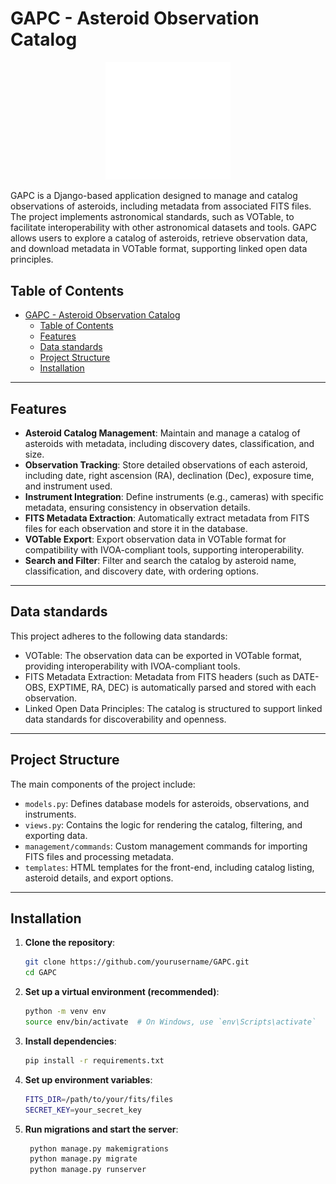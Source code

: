 # GAPC - Asteroid Observation Catalog

<p align="center" width="100%">
    <img src="assets/gapc.png" width="200" />
</p>

GAPC is a Django-based application designed to manage and catalog observations of asteroids, including metadata from associated FITS files. The project implements astronomical standards, such as VOTable, to facilitate interoperability with other astronomical datasets and tools. GAPC allows users to explore a catalog of asteroids, retrieve observation data, and download metadata in VOTable format, supporting linked open data principles.

## Table of Contents
- [GAPC - Asteroid Observation Catalog](#gapc---asteroid-observation-catalog)
  - [Table of Contents](#table-of-contents)
  - [Features](#features)
  - [Data standards](#data-standards)
  - [Project Structure](#project-structure)
  - [Installation](#installation)

---

## Features

- **Asteroid Catalog Management**: Maintain and manage a catalog of asteroids with metadata, including discovery dates, classification, and size.
- **Observation Tracking**: Store detailed observations of each asteroid, including date, right ascension (RA), declination (Dec), exposure time, and instrument used.
- **Instrument Integration**: Define instruments (e.g., cameras) with specific metadata, ensuring consistency in observation details.
- **FITS Metadata Extraction**: Automatically extract metadata from FITS files for each observation and store it in the database.
- **VOTable Export**: Export observation data in VOTable format for compatibility with IVOA-compliant tools, supporting interoperability.
- **Search and Filter**: Filter and search the catalog by asteroid name, classification, and discovery date, with ordering options.

---
## Data standards
This project adheres to the following data standards:
- VOTable: The observation data can be exported in VOTable format, providing interoperability with IVOA-compliant tools.
- FITS Metadata Extraction: Metadata from FITS headers (such as DATE-OBS, EXPTIME, RA, DEC) is automatically parsed and stored with each observation.
- Linked Open Data Principles: The catalog is structured to support linked data standards for discoverability and openness.
---

## Project Structure

The main components of the project include:

- `models.py`: Defines database models for asteroids, observations, and instruments.
- `views.py`: Contains the logic for rendering the catalog, filtering, and exporting data.
- `management/commands`: Custom management commands for importing FITS files and processing metadata.
- `templates`: HTML templates for the front-end, including catalog listing, asteroid details, and export options.


---

## Installation

1. **Clone the repository**:
   ```bash
   git clone https://github.com/yourusername/GAPC.git
   cd GAPC
   ```

2. **Set up a virtual environment (recommended)**:
    ```bash
    python -m venv env
    source env/bin/activate  # On Windows, use `env\Scripts\activate`
    ```

3. **Install dependencies**:
   ```bash
   pip install -r requirements.txt
   ```

4. **Set up environment variables**:
   ```bash
   FITS_DIR=/path/to/your/fits/files
   SECRET_KEY=your_secret_key
   ```

5. **Run migrations and start the server**:
   ```bash
    python manage.py makemigrations
    python manage.py migrate
    python manage.py runserver
   ```

